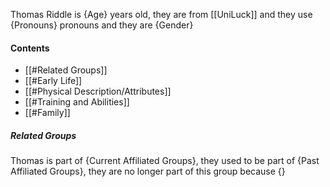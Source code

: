 Thomas Riddle is {Age} years old, they are from [[UniLuck]] and they use {Pronouns} pronouns and they are {Gender}
#### Contents
- [[#Related Groups]]
- [[#Early Life]]
- [[#Physical Description/Attributes]]
- [[#Training and Abilities]]
- [[#Family]]

##### Related Groups
Thomas is part of {Current Affiliated Groups}, they used to be part of {Past Affiliated Groups}, they are no longer part of this group because {}